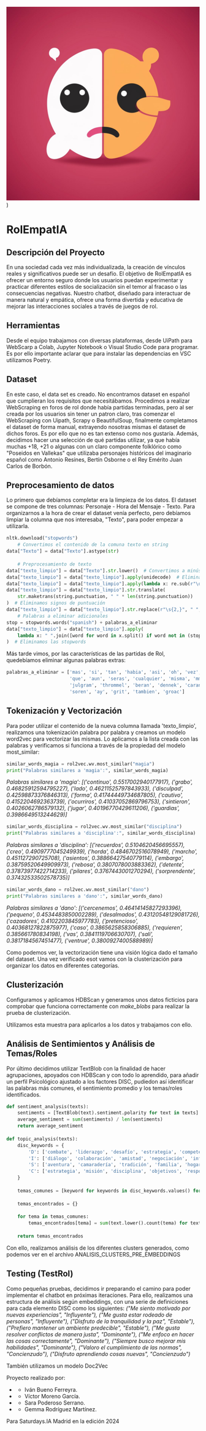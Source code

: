 ![RolEmpatIA](https://github.com/Sarya92/RolEmpatIA/blob/4f9992647b46b1726e6f19912237e239c3c8f476/8.jpeg))

# RolEmpatIA 

## Descripción del Proyecto
En una sociedad cada vez más individualizada, la creación de vínculos reales y significativos puede ser un desafío. El objetivo de RolEmpatIA es ofrecer un entorno seguro donde los usuarios puedan experimentar y practicar diferentes estilos de socialización sin el temor al fracaso o las consecuencias negativas. Nuestro chatbot, diseñado para interactuar de manera natural y empática, ofrece una forma divertida y educativa de mejorar las interacciones sociales a través de juegos de rol.

## Herramientas 
Desde el equipo trabajamos con diversas plataformas, desde UiPath para WebScarp a Colab, Jupyter Notebook o Visual Studio Code para programar. Es por ello importante aclarar que para instalar las dependencias en VSC utilizamos Poetry. 

## Dataset
En este caso, el data set es creado. No encontramos dataset en español que cumplieran los requisitos que necesitábamos. Procedimos a realizar WebScraping en foros de rol donde había partidas terminadas, pero al ser creada por los usuarios sin tener un patron claro, tras comenzar el WebScraping con Uipath, Scrapy o BeautifulSoup, finalmente completamos el dataset de forma manual, extrayendo nosotras mismas el dataset de dichos foros. Es por ello que no es tan extenso como nos gustaría. Además, decidimos hacer una selección de qué partidas utilizar, ya que había muchas +18, +21 o algunas con un claro componente folklórico como "Poseidos en Vallekas" que utilizaba personajes históricos del imaginario español como Antonio Resines, Bertín Osborne o el Rey Emérito Juan Carlos de Borbón. 

## Preprocesamiento de datos 

Lo primero que debíamos completar era la limpieza de los datos. El dataset se compone de tres columnas: Personaje - Hora del Mensaje - Texto. Para organizarnos a la hora de crear el dataset venía perfecto, pero debíamos limpiar la columna que nos interesaba, "Texto", para poder empezar a utilizarla.  

```python
nltk.download("stopwords")
    # Convertimos el contenido de la comuna texto en string
data["Texto"] = data["Texto"].astype(str)

    # Preprocesamiento de texto
data["texto_limpio"] = data["Texto"].str.lower()  # Convertimos a minúsculas
data["texto_limpio"] = data["texto_limpio"].apply(unidecode)  # Eliminamos acentos
data["texto_limpio"] = data["texto_limpio"].apply(lambda x: re.sub(r"\d+", " ", x))  # Eliminamos números
data["texto_limpio"] = data["texto_limpio"].str.translate(
    str.maketrans(string.punctuation, " " * len(string.punctuation))
)  # Eliminamos signos de puntuación
data["texto_limpio"] = data["texto_limpio"].str.replace(r"\s{2,}", " ", regex=True).str.strip()  # Eliminamos espacios innecesarios
    # Palabras a eliminar adicionales
stop = stopwords.words("spanish") + palabras_a_eliminar
data["texto_limpio"] = data["texto_limpio"].apply(
    lambda x: " ".join([word for word in x.split() if word not in (stop)])
)  # Eliminamos las stopwords
``` 
Más tarde vimos, por las características de las partidas de Rol, quedebíamos eliminar algunas palabras extras: 

```python
palabras_a_eliminar = ['mas', 'si', 'tan', 'habia', 'asi', 'oh', 'vez', 'y', 'h', 'mismo', 'aunque', 'mientras',
                       'que', 'aun', 'seras', 'cualquier', 'misma', 'mmpppfff', 'rurik', 'jum', 'wilfrick', 'jeet',
                       'julgram', 'thrommel', 'beran', 'dennek', 'caranthir', 'groak', 'jimblecap', 'gulgram', 'orsik',
                       'soren', 'ay', 'grit', 'tambien', 'groac']

```

## Tokenización y Vectorización

Para poder utilizar el contenido de la nueva columna llamada 'texto_limpio', realizamos una tokenización palabra por palabra y creamos un modelo word2vec para vectorizar las mismas. Lo aplicamos a la lista creada con las palabras y verificamos si funciona a través de la propiedad del modelo most_similar: 

```python
similar_words_magia = rol2vec.wv.most_similar("magia")
print("Palabras similares a 'magia':", similar_words_magia)

```
_Palabras similares a 'magia': [('continuo', 0.5517002940177917), ('grabo', 0.46825912594795227), ('lado', 0.46211525797843933), ('disculpad', 0.42598873376846313), ('forma', 0.41744449734687805), ('cautivo', 0.4152204692363739), ('ocurriros', 0.41037052869796753), ('sintieron', 0.4026062786579132), ('jugar', 0.40196770429611206), ('guardias', 0.3986649513244629)]_

```python
similar_words_disciplina = rol2vec.wv.most_similar("disciplina")
print("Palabras similares a 'disciplina':", similar_words_disciplina)

```
_Palabras similares a 'disciplina': [('recuerdos', 0.5104620456695557), ('creo', 0.4909777045249939), ('horda', 0.4846702516078949), ('marcho', 0.451127290725708), ('asientos', 0.38866427540779114), ('embargo', 0.38759520649909973), ('rebosa', 0.3807078003883362), ('detente', 0.37873977422714233), ('pilares', 0.3767443001270294), ('sorprendente', 0.37432533502578735)]_
```python
similar_words_dano = rol2vec.wv.most_similar("dano")
print("Palabras similares a 'dano':", similar_words_dano)

```
_Palabras similares a 'dano': [('cercenemos', 0.46414145827293396), ('pequeno', 0.4534483850002289), ('desalmados', 0.43120548129081726), ('cazadores', 0.4102203845977783), ('pretencioso', 0.40368127822875977), ('caso', 0.3865625858306885), ('requieren', 0.385661780834198), ('vas', 0.3841119706630707), ('sali', 0.3817184567451477), ('ventrue', 0.3800927400588989)]_

Como podemos ver, la vectorización tiene una visión lógica dado el tamaño del dataset. Una vez verificado esot vamos con la clusterización para organizar los datos en diferentes categorías.

## Clusterización

Configuramos y aplicamos HDBScan y generamos unos datos ficticios para comprobar que funciona correctamente con _make_blobs_ para realizar la prueba de clusterización. 

Utilizamos esta muestra para aplicarlos a los datos y trabajamos con ello. 

## Análisis de Sentimientos y Análisis de Temas/Roles

Por último decidimos utilizar TextBlob con la finalidad de hacer agrupaciones, apoyados con HDBScan y con todo lo aprendido, para añadir un perfil Psicológico ajustado a los factores DISC, pudiedon así identificar las palabras más comunes, el sentimiento promedio y los temas/roles identificados.
```python
def sentiment_analysis(texts):
    sentiments = [TextBlob(text).sentiment.polarity for text in texts]
    average_sentiment = sum(sentiments) / len(sentiments)
    return average_sentiment

def topic_analysis(texts):
    disc_keywords = {
        'D': ['combate', 'liderazgo', 'desafío', 'estrategia', 'competencia'],
        'I': ['diálogo', 'colaboración', 'amistad', 'negociación', 'influencia'],
        'S': ['aventura', 'camaradería', 'tradición', 'familia', 'hogar'],
        'C': ['estrategia', 'misión', 'disciplina', 'objetivos', 'responsabilidad']
    }
    
    temas_comunes = [keyword for keywords in disc_keywords.values() for keyword in keywords]
    
    temas_encontrados = {}
    
    for tema in temas_comunes:
        temas_encontrados[tema] = sum(text.lower().count(tema) for text in texts)
    
    return temas_encontrados

```
Con ello, realizamos análisis de los diferentes clusters generados, como podemos ver en el archivo ANALISIS_CLUSTERS_PRE_EMBEDDINGS

## Testing (TestRol)

Como pequeñas pruebas, decidimos ir preparando el camino para poder implementar el chatbot en próximas iteraciones. Para ello, realizamos una estructura de análisis según embeddings, con una serie de definiciones para cada elemento DISC como los siguientes: 
_("Me siento motivado por nuevas experiencias", "Influyente"),
    ("Me gusta estar rodeado de personas", "Influyente"),
    ("Disfruto de la tranquilidad y la paz", "Estable"),
    ("Prefiero mantener un ambiente predecible", "Estable"),
    ("Me gusta resolver conflictos de manera justa", "Dominante"),
    ("Me enfoco en hacer las cosas correctamente", "Dominante"),
    ("Siempre busco mejorar mis habilidades", "Dominante"),
    ("Valoro el cumplimiento de las normas", "Concienzudo"),
    ("Disfruto aprendiendo cosas nuevas", "Concienzudo")_

También utilizamos un modelo Doc2Vec 

Proyecto realizado por: 

- * Iván Bueno Ferreyra.
- * Víctor Moreno García.
- * Sara Poderoso Serrano.
- * Gemma Rodríguez Martínez.

Para Saturdays.IA Madrid en la edición 2024


